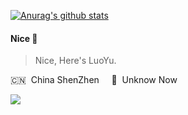[![Anurag's github stats](https://github-readme-stats.vercel.app/api?username=luoyusoft)](https://github.com/luoyusoft/github-readme-stats)

#### Nice 👋

> Nice, Here's LuoYu.

🇨🇳 &nbsp;China ShenZhen  &nbsp;&nbsp;&nbsp; 🌱 &nbsp;Unknow Now

[![](https://img.shields.io/badge/个人博客-green.svg)](https://luoyublog.com)

